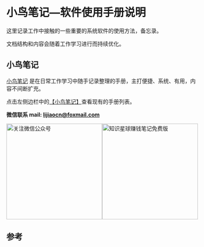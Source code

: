 # 小鸟笔记—软件使用手册说明

这里记录工作中接触的一些重要的系统软件的使用方法，备忘录。

文档结构和内容会随着工作学习进行而持续优化。

## 小鸟笔记

[小鸟笔记][1] 是在日常工作学习中随手记录整理的手册，主打便捷、系统、有用，内容不间断扩充。

点击左侧边栏中的[【小鸟笔记】][1]查看现有的手册列表。

**微信联系   mail: lijiaocn@foxmail.com**

<div style="display:flex;flex-direction:row">
<img height="250px" alt="关注微信公众号" src="https://www.lijiaocn.com/img/class.jpg"/>
<img height="250px" alt="知识星球赚钱笔记免费版" src="https://www.lijiaocn.com/img/xiaomiquan-money-free.jpeg"/>
</div>

## 参考

[1]:  https://www.lijiaocn.com/note/ "小鸟笔记"
